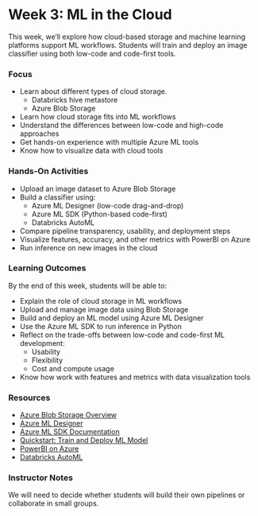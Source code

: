 # Week 3: ML in the Cloud
This week, we’ll explore how cloud-based storage and machine learning platforms support ML workflows. Students will train and deploy an image classifier using both low-code and code-first tools. 

### Focus
- Learn about different types of cloud storage.
    - Databricks hive metastore
    - Azure Blob Storage
- Learn how cloud storage fits into ML workflows
- Understand the differences between low-code and high-code approaches
- Get hands-on experience with multiple Azure ML tools
- Know how to visualize data with cloud tools

### Hands-On Activities
- Upload an image dataset to Azure Blob Storage
- Build a classifier using:
    - Azure ML Designer (low-code drag-and-drop)
    - Azure ML SDK (Python-based code-first)
    - Databricks AutoML
- Compare pipeline transparency, usability, and deployment steps
- Visualize features, accuracy, and other metrics with PowerBI on Azure
- Run inference on new images in the cloud

### Learning Outcomes
By the end of this week, students will be able to:

- Explain the role of cloud storage in ML workflows
- Upload and manage image data using Blob Storage
- Build and deploy an ML model using Azure ML Designer
- Use the Azure ML SDK to run inference in Python
- Reflect on the trade-offs between low-code and code-first ML development:
    - Usability
    - Flexibility
    - Cost and compute usage
- Know how work with features and metrics with data visualization tools

### Resources
- [Azure Blob Storage Overview](https://learn.microsoft.com/en-us/azure/storage/blobs/storage-blobs-introduction)
- [Azure ML Designer](https://learn.microsoft.com/en-us/azure/machine-learning/concept-designer)
- [Azure ML SDK Documentation](https://learn.microsoft.com/en-us/azure/machine-learning/concept-v2?view=azureml-api-2)
- [Quickstart: Train and Deploy ML Model](https://learn.microsoft.com/en-us/azure/machine-learning/quickstart-create-resources)
- [PowerBI on Azure](https://www.microsoft.com/en-us/power-platform/products/power-bi/power-bi-and-azure)
- [Databricks AutoML](https://www.databricks.com/product/automl)

### Instructor Notes
We will need to decide whether students will build their own pipelines or collaborate in small groups. 


